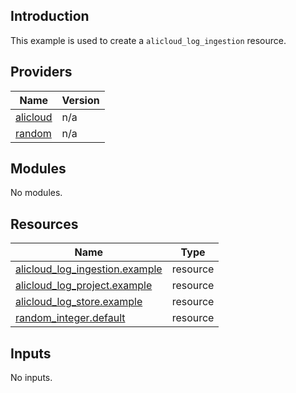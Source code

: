 <!-- BEGIN_TF_DOCS -->
## Introduction

This example is used to create a `alicloud_log_ingestion` resource.

## Providers

| Name | Version |
|------|---------|
| <a name="provider_alicloud"></a> [alicloud](#provider\_alicloud) | n/a |
| <a name="provider_random"></a> [random](#provider\_random) | n/a |

## Modules

No modules.

## Resources

| Name | Type |
|------|------|
| [alicloud_log_ingestion.example](https://registry.terraform.io/providers/aliyun/alicloud/latest/docs/resources/log_ingestion) | resource |
| [alicloud_log_project.example](https://registry.terraform.io/providers/aliyun/alicloud/latest/docs/resources/log_project) | resource |
| [alicloud_log_store.example](https://registry.terraform.io/providers/aliyun/alicloud/latest/docs/resources/log_store) | resource |
| [random_integer.default](https://registry.terraform.io/providers/hashicorp/random/latest/docs/resources/integer) | resource |

## Inputs

No inputs.
<!-- END_TF_DOCS -->    